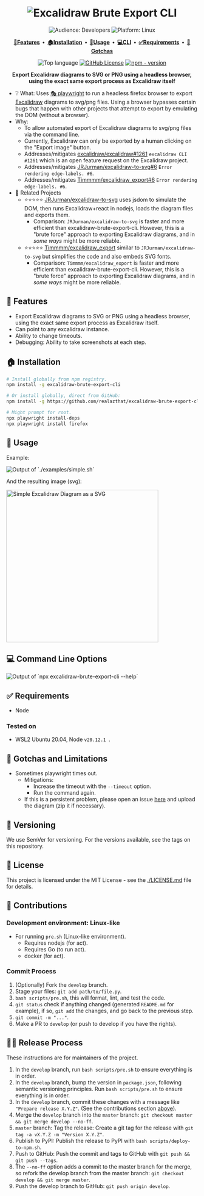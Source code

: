 <!--

WARNING: This file is auto-generated by snipinator. Do not edit directly.
SOURCE: `README.md.jinja2`.

-->
<!--



-->

# <div align="center">![Excalidraw Brute Export CLI][1]</div>

<div align="center">

<!-- Icons from https://lucide.dev/icons/users -->
<!-- Icons from https://lucide.dev/icons/laptop-minimal -->

![**Audience:** Developers][4] ![**Platform:** Linux][5]

</div>

<p align="center">
  <strong>
    <a href="#-features">🎇Features</a> &nbsp;&bull;&nbsp;
    <a href="#-installation">🏠Installation</a> &nbsp;&bull;&nbsp;
    <a href="#-usage">🚜Usage</a> &nbsp;&bull;&nbsp;
    <a href="#-command-line-options">💻CLI</a> &nbsp;&bull;&nbsp;
    <a href="#-requirements">✅Requirements</a> &nbsp;&bull;&nbsp;
    <a href="#-gotchas-and-limitations">🚸Gotchas</a>
  </strong>
</p>

<div align="center">

![Top language][6] [![GitHub License][7]][8] [![npm - version][9]][10]

<!-- TODO:  [![Node Version][8]][5] from https://shields.io/badges/node-current -->

**Export Excalidraw diagrams to SVG or PNG using a headless browser, using the
exact same export process as Excalidraw itself**

</div>

- ❔ What: Uses [🎭 playwright][2] to run a headless firefox browser to export
  [Excalidraw][3] diagrams to svg/png files. Using a browser bypasses certain
  bugs that happen with other projects that attempt to export by emulating the
  DOM (without a browser).
- Why:
  - To allow automated export of Excalidraw diagrams to svg/png files via the
    command line.
  - Currently, Excalidraw can only be exported by a human clicking on the
    "Export image" button.
  - Addresses/mitigates
    [excalidraw/excalidraw#1261](https://github.com/excalidraw/excalidraw/issues/1261)
    `excalidraw CLI #1261` which is an open feature request on the Excalidraw
    project.
  - Addresses/mitigates
    [JRJurman/excalidraw-to-svg#6](https://github.com/JRJurman/excalidraw-to-svg/issues/6)
    `Error rendering edge-labels. #6`.
  - Addresses/mitigates
    [Timmmm/excalidraw_export#6](https://github.com/Timmmm/excalidraw_export/issues/6)
    `Error rendering edge-labels. #6`.
- 🤝 Related Projects
  - ⭐⭐⭐⭐⭐
    [JRJurman/excalidraw-to-svg](https://github.com/JRJurman/excalidraw-to-svg)
    uses jsdom to simulate the DOM, then runs Excalidraw+react in nodejs, loads
    the diagram files and exports them.
    - Comparison: `JRJurman/excalidraw-to-svg` is faster and more efficient than
      excalidraw-brute-export-cli. However, this is a "brute force" approach to exporting
      Excalidraw diagrams, and in _some ways_ might be more reliable.
  - ⭐⭐⭐⭐⭐
    [Timmmm/excalidraw_export](https://github.com/Timmmm/excalidraw_export)
    similar to `JRJurman/excalidraw-to-svg` but simplifies the code and also
    embeds SVG fonts.
    - Comparison: `Timmmm/excalidraw_export` is faster and more efficient than
      excalidraw-brute-export-cli. However, this is a "brute force" approach to exporting
      Excalidraw diagrams, and in _some ways_ might be more reliable.

## 🎇 Features

- Export Excalidraw diagrams to SVG or PNG using a headless browser, using the
  exact same export process as Excalidraw itself.
- Can point to any excalidraw instance.
- Ability to change timeouts.
- Debugging: Ability to take screenshots at each step.

## 🏠 Installation

```bash
# Install globally from npm registry.
npm install -g excalidraw-brute-export-cli

# Or install globally, direct from GitHub:
npm install -g https://github.com/realazthat/excalidraw-brute-export-cli.git#v0.2.0

# Might prompt for root.
npx playwright install-deps
npx playwright install firefox
```

## 🚜 Usage

Example:

<!----><img src="README.example.terminal.svg" alt="Output of `./examples/simple.sh`" /><!---->

And the resulting image (svg):

<img src="./README.example.output.svg" alt="Simple Excalidraw Diagram as a SVG" width="400" />

## 💻 Command Line Options

<!----><img src="README.help.generated.svg" alt="Output of `npx excalidraw-brute-export-cli --help`" /><!---->

## ✅ Requirements

- Node

### Tested on

- WSL2 Ubuntu 20.04, Node `v20.12.1
`.

## 🚸 Gotchas and Limitations

- Sometimes playwright times out.
  - Mitigations:
    - Increase the timeout with the `--timeout` option.
    - Run the command again.
  - If this is a persistent problem, please open an issue
    [here](https://github.com/realazthat/excalidraw-brute-export-cli/issues/new)
    and upload the diagram (zip it if necessary).

## 🤏 Versioning

We use SemVer for versioning. For the versions available, see the tags on this
repository.

## 🔑 License

This project is licensed under the MIT License - see the
[./LICENSE.md](./LICENSE.md) file for details.

## 🫡 Contributions

### Development environment: Linux-like

- For running `pre.sh` (Linux-like environment).
  - Requires nodejs (for act).
  - Requires Go (to run act).
  - docker (for act).

### Commit Process

1. (Optionally) Fork the `develop` branch.
2. Stage your files: `git add path/to/file.py`.
3. `bash scripts/pre.sh`, this will format, lint, and test the code.
4. `git status` check if anything changed (generated `README.md` for
   example), if so, `git add` the changes, and go back to the previous step.
5. `git commit -m "..."`.
6. Make a PR to `develop` (or push to develop if you have the rights).

## 🔄🚀 Release Process

These instructions are for maintainers of the project.

1. In the `develop` branch, run `bash scripts/pre.sh` to ensure
   everything is in order.
2. In the `develop` branch, bump the version in `package.json`,
   following semantic versioning principles. Run `bash scripts/pre.sh` to ensure
   everything is in order.
3. In the `develop` branch, commit these changes with a message like
   `"Prepare release X.Y.Z"`. (See the contributions section
   [above](#commit-process)).
4. Merge the `develop` branch into the `master` branch:
   `git checkout master && git merge develop --no-ff`.
5. `master` branch: Tag the release: Create a git tag for the release with
   `git tag -a vX.Y.Z -m "Version X.Y.Z"`.
6. Publish to PyPI: Publish the release to PyPI with
   `bash scripts/deploy-to-npm.sh`.
7. Push to GitHub: Push the commit and tags to GitHub with
   `git push && git push --tags`.
8. The `--no-ff` option adds a commit to the master branch for the merge, so
   refork the develop branch from the master branch:
   `git checkout develop && git merge master`.
9. Push the develop branch to GitHub: `git push origin develop`.

[1]: ./.github/logo-exported.svg
[2]: https://playwright.dev/
[3]: https://excalidraw.com/

<!-- Logo from https://lucide.dev/icons/users -->

[4]:
  https://img.shields.io/badge/Audience-Developers|Users-0A1E1E?style=plastic&logo=data:image/svg+xml;base64,PHN2ZyB4bWxucz0iaHR0cDovL3d3dy53My5vcmcvMjAwMC9zdmciIHdpZHRoPSIyNCIgaGVpZ2h0PSIyNCIgdmlld0JveD0iMCAwIDI0IDI0IiBmaWxsPSJub25lIiBzdHJva2U9ImN1cnJlbnRDb2xvciIgc3Ryb2tlLXdpZHRoPSIyIiBzdHJva2UtbGluZWNhcD0icm91bmQiIHN0cm9rZS1saW5lam9pbj0icm91bmQiIGNsYXNzPSJsdWNpZGUgbHVjaWRlLXVzZXJzIj48cGF0aCBkPSJNMTYgMjF2LTJhNCA0IDAgMCAwLTQtNEg2YTQgNCAwIDAgMC00IDR2MiIvPjxjaXJjbGUgY3g9IjkiIGN5PSI3IiByPSI0Ii8+PHBhdGggZD0iTTIyIDIxdi0yYTQgNCAwIDAgMC0zLTMuODciLz48cGF0aCBkPSJNMTYgMy4xM2E0IDQgMCAwIDEgMCA3Ljc1Ii8+PC9zdmc+

<!-- Logo from https://lucide.dev/icons/laptop-minimal -->

[5]:
  https://img.shields.io/badge/Platform-Node-0A1E1E?style=plastic&logo=data:image/svg+xml;base64,PHN2ZyB4bWxucz0iaHR0cDovL3d3dy53My5vcmcvMjAwMC9zdmciIHdpZHRoPSIyNCIgaGVpZ2h0PSIyNCIgdmlld0JveD0iMCAwIDI0IDI0IiBmaWxsPSJub25lIiBzdHJva2U9ImN1cnJlbnRDb2xvciIgc3Ryb2tlLXdpZHRoPSIyIiBzdHJva2UtbGluZWNhcD0icm91bmQiIHN0cm9rZS1saW5lam9pbj0icm91bmQiIGNsYXNzPSJsdWNpZGUgbHVjaWRlLWxhcHRvcC1taW5pbWFsIj48cmVjdCB3aWR0aD0iMTgiIGhlaWdodD0iMTIiIHg9IjMiIHk9IjQiIHJ4PSIyIiByeT0iMiIvPjxsaW5lIHgxPSIyIiB4Mj0iMjIiIHkxPSIyMCIgeTI9IjIwIi8+PC9zdmc+
[6]:
  https://img.shields.io/github/languages/top/realazthat/excalidraw-brute-export-cli.svg?&cacheSeconds=28800&style=plastic&color=0A1E1E
[7]:
  https://img.shields.io/github/license/realazthat/excalidraw-brute-export-cli?style=plastic&color=0A1E1E
[8]: ./LICENSE.md
[9]: https://img.shields.io/npm/v/excalidraw-brute-export-cli
[10]: https://www.npmjs.com/package/excalidraw-brute-export-cli
